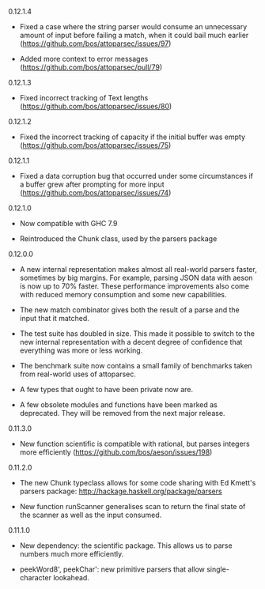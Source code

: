 0.12.1.4

* Fixed a case where the string parser would consume an unnecessary
  amount of input before failing a match, when it could bail much
  earlier (https://github.com/bos/attoparsec/issues/97)

* Added more context to error messages
  (https://github.com/bos/attoparsec/pull/79)

0.12.1.3

* Fixed incorrect tracking of Text lengths
  (https://github.com/bos/attoparsec/issues/80)

0.12.1.2

* Fixed the incorrect tracking of capacity if the initial buffer was
  empty (https://github.com/bos/attoparsec/issues/75)

0.12.1.1

* Fixed a data corruption bug that occurred under some circumstances
  if a buffer grew after prompting for more input
  (https://github.com/bos/attoparsec/issues/74)

0.12.1.0

* Now compatible with GHC 7.9

* Reintroduced the Chunk class, used by the parsers package

0.12.0.0

* A new internal representation makes almost all real-world parsers
  faster, sometimes by big margins.  For example, parsing JSON data
  with aeson is now up to 70% faster.  These performance improvements
  also come with reduced memory consumption and some new capabilities.

* The new match combinator gives both the result of a parse and the
  input that it matched.

* The test suite has doubled in size.  This made it possible to switch
  to the new internal representation with a decent degree of
  confidence that everything was more or less working.

* The benchmark suite now contains a small family of benchmarks taken
  from real-world uses of attoparsec.

* A few types that ought to have been private now are.

* A few obsolete modules and functions have been marked as deprecated.
  They will be removed from the next major release.

0.11.3.0

* New function scientific is compatible with rational, but parses
  integers more efficiently (https://github.com/bos/aeson/issues/198)

0.11.2.0

* The new Chunk typeclass allows for some code sharing with Ed
  Kmett's parsers package: http://hackage.haskell.org/package/parsers

* New function runScanner generalises scan to return the final state
  of the scanner as well as the input consumed.


0.11.1.0

* New dependency: the scientific package.  This allows us to parse
  numbers much more efficiently.

* peekWord8', peekChar': new primitive parsers that allow
  single-character lookahead.
